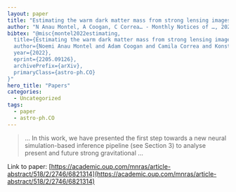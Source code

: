 ```yaml
---
layout: paper
title: "Estimating the warm dark matter mass from strong lensing images with truncated marginal neural ratio estimation"
author: "N Anau Montel, A Coogan, C Correa… - Monthly Notices of …, 2023 - academic.oup.com"
bibtex: "@misc{montel2022estimating,
  title={Estimating the warm dark matter mass from strong lensing images with truncated marginal neural ratio estimation}, 
  author={Noemi Anau Montel and Adam Coogan and Camila Correa and Konstantin Karchev and Christoph Weniger},
  year={2022},
  eprint={2205.09126},
  archivePrefix={arXiv},
  primaryClass={astro-ph.CO}
}"
hero_title: "Papers"
categories:
  - Uncategorized
tags:
  - paper
  - astro-ph.CO
---
```

>… In this work, we have presented the first step towards a new neural simulation-based inference pipeline (see Section 3) to analyse present and future strong gravitational …

Link to paper: [https://academic.oup.com/mnras/article-abstract/518/2/2746/6821314](https://academic.oup.com/mnras/article-abstract/518/2/2746/6821314)



